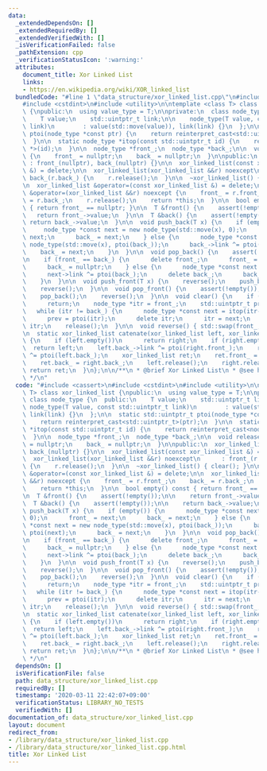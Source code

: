 ```yaml
---
data:
  _extendedDependsOn: []
  _extendedRequiredBy: []
  _extendedVerifiedWith: []
  _isVerificationFailed: false
  _pathExtension: cpp
  _verificationStatusIcon: ':warning:'
  attributes:
    document_title: Xor Linked List
    links:
    - https://en.wikipedia.org/wiki/XOR_linked_list
  bundledCode: "#line 1 \"data_structure/xor_linked_list.cpp\"\n#include <cassert>\n\
    #include <cstdint>\n#include <utility>\n\ntemplate <class T> class xor_linked_list\
    \ {\npublic:\n  using value_type = T;\n\nprivate:\n  class node_type {\n  public:\n\
    \    T value;\n    std::uintptr_t link;\n\n    node_type(T value, const std::uintptr_t\
    \ link)\n        : value(std::move(value)), link(link) {}\n  };\n\n  static std::uintptr_t\
    \ ptoi(node_type *const ptr) {\n    return reinterpret_cast<std::uintptr_t>(ptr);\n\
    \  }\n\n  static node_type *itop(const std::uintptr_t id) {\n    return reinterpret_cast<node_type\
    \ *>(id);\n  }\n\n  node_type *front_;\n  node_type *back_;\n\n  void release()\
    \ {\n    front_ = nullptr;\n    back_ = nullptr;\n  }\n\npublic:\n  xor_linked_list()\
    \ : front_(nullptr), back_(nullptr) {}\n\n  xor_linked_list(const xor_linked_list\
    \ &) = delete;\n\n  xor_linked_list(xor_linked_list &&r) noexcept\n      : front_(r.front_),\
    \ back_(r.back_) {\n    r.release();\n  }\n\n  ~xor_linked_list() { clear(); }\n\
    \n  xor_linked_list &operator=(const xor_linked_list &) = delete;\n\n  xor_linked_list\
    \ &operator=(xor_linked_list &&r) noexcept {\n    front_ = r.front_;\n    back_\
    \ = r.back_;\n    r.release();\n    return *this;\n  }\n\n  bool empty() const\
    \ { return front_ == nullptr; }\n\n  T &front() {\n    assert(!empty());\n\n \
    \   return front_->value;\n  }\n\n  T &back() {\n    assert(!empty());\n\n   \
    \ return back_->value;\n  }\n\n  void push_back(T x) {\n    if (empty()) {\n \
    \     node_type *const next = new node_type(std::move(x), 0);\n      front_ =\
    \ next;\n      back_ = next;\n    } else {\n      node_type *const next = new\
    \ node_type(std::move(x), ptoi(back_));\n      back_->link ^= ptoi(next);\n  \
    \    back_ = next;\n    }\n  }\n\n  void pop_back() {\n    assert(!empty());\n\
    \n    if (front_ == back_) {\n      delete front_;\n      front_ = nullptr;\n\
    \      back_ = nullptr;\n    } else {\n      node_type *const next = itop(back_->link);\n\
    \      next->link ^= ptoi(back_);\n      delete back_;\n      back_ = next;\n\
    \    }\n  }\n\n  void push_front(T x) {\n    reverse();\n    push_back(std::move(x));\n\
    \    reverse();\n  }\n\n  void pop_front() {\n    assert(!empty());\n\n    reverse();\n\
    \    pop_back();\n    reverse();\n  }\n\n  void clear() {\n    if (empty())\n\
    \      return;\n    node_type *itr = front_;\n    std::uintptr_t prev = 0;\n \
    \   while (itr != back_) {\n      node_type *const next = itop(itr->link ^ prev);\n\
    \      prev = ptoi(itr);\n      delete itr;\n      itr = next;\n    }\n    delete\
    \ itr;\n    release();\n  }\n\n  void reverse() { std::swap(front_, back_); }\n\
    \n  static xor_linked_list catenate(xor_linked_list left, xor_linked_list right)\
    \ {\n    if (left.empty())\n      return right;\n    if (right.empty())\n    \
    \  return left;\n    left.back_->link ^= ptoi(right.front_);\n    right.front_->link\
    \ ^= ptoi(left.back_);\n    xor_linked_list ret;\n    ret.front_ = left.front_;\n\
    \    ret.back_ = right.back_;\n    left.release();\n    right.release();\n   \
    \ return ret;\n  }\n};\n\n/**\n * @brief Xor Linked List\n * @see https://en.wikipedia.org/wiki/XOR_linked_list\n\
    \ */\n"
  code: "#include <cassert>\n#include <cstdint>\n#include <utility>\n\ntemplate <class\
    \ T> class xor_linked_list {\npublic:\n  using value_type = T;\n\nprivate:\n \
    \ class node_type {\n  public:\n    T value;\n    std::uintptr_t link;\n\n   \
    \ node_type(T value, const std::uintptr_t link)\n        : value(std::move(value)),\
    \ link(link) {}\n  };\n\n  static std::uintptr_t ptoi(node_type *const ptr) {\n\
    \    return reinterpret_cast<std::uintptr_t>(ptr);\n  }\n\n  static node_type\
    \ *itop(const std::uintptr_t id) {\n    return reinterpret_cast<node_type *>(id);\n\
    \  }\n\n  node_type *front_;\n  node_type *back_;\n\n  void release() {\n    front_\
    \ = nullptr;\n    back_ = nullptr;\n  }\n\npublic:\n  xor_linked_list() : front_(nullptr),\
    \ back_(nullptr) {}\n\n  xor_linked_list(const xor_linked_list &) = delete;\n\n\
    \  xor_linked_list(xor_linked_list &&r) noexcept\n      : front_(r.front_), back_(r.back_)\
    \ {\n    r.release();\n  }\n\n  ~xor_linked_list() { clear(); }\n\n  xor_linked_list\
    \ &operator=(const xor_linked_list &) = delete;\n\n  xor_linked_list &operator=(xor_linked_list\
    \ &&r) noexcept {\n    front_ = r.front_;\n    back_ = r.back_;\n    r.release();\n\
    \    return *this;\n  }\n\n  bool empty() const { return front_ == nullptr; }\n\
    \n  T &front() {\n    assert(!empty());\n\n    return front_->value;\n  }\n\n\
    \  T &back() {\n    assert(!empty());\n\n    return back_->value;\n  }\n\n  void\
    \ push_back(T x) {\n    if (empty()) {\n      node_type *const next = new node_type(std::move(x),\
    \ 0);\n      front_ = next;\n      back_ = next;\n    } else {\n      node_type\
    \ *const next = new node_type(std::move(x), ptoi(back_));\n      back_->link ^=\
    \ ptoi(next);\n      back_ = next;\n    }\n  }\n\n  void pop_back() {\n    assert(!empty());\n\
    \n    if (front_ == back_) {\n      delete front_;\n      front_ = nullptr;\n\
    \      back_ = nullptr;\n    } else {\n      node_type *const next = itop(back_->link);\n\
    \      next->link ^= ptoi(back_);\n      delete back_;\n      back_ = next;\n\
    \    }\n  }\n\n  void push_front(T x) {\n    reverse();\n    push_back(std::move(x));\n\
    \    reverse();\n  }\n\n  void pop_front() {\n    assert(!empty());\n\n    reverse();\n\
    \    pop_back();\n    reverse();\n  }\n\n  void clear() {\n    if (empty())\n\
    \      return;\n    node_type *itr = front_;\n    std::uintptr_t prev = 0;\n \
    \   while (itr != back_) {\n      node_type *const next = itop(itr->link ^ prev);\n\
    \      prev = ptoi(itr);\n      delete itr;\n      itr = next;\n    }\n    delete\
    \ itr;\n    release();\n  }\n\n  void reverse() { std::swap(front_, back_); }\n\
    \n  static xor_linked_list catenate(xor_linked_list left, xor_linked_list right)\
    \ {\n    if (left.empty())\n      return right;\n    if (right.empty())\n    \
    \  return left;\n    left.back_->link ^= ptoi(right.front_);\n    right.front_->link\
    \ ^= ptoi(left.back_);\n    xor_linked_list ret;\n    ret.front_ = left.front_;\n\
    \    ret.back_ = right.back_;\n    left.release();\n    right.release();\n   \
    \ return ret;\n  }\n};\n\n/**\n * @brief Xor Linked List\n * @see https://en.wikipedia.org/wiki/XOR_linked_list\n\
    \ */\n"
  dependsOn: []
  isVerificationFile: false
  path: data_structure/xor_linked_list.cpp
  requiredBy: []
  timestamp: '2020-03-11 22:42:07+09:00'
  verificationStatus: LIBRARY_NO_TESTS
  verifiedWith: []
documentation_of: data_structure/xor_linked_list.cpp
layout: document
redirect_from:
- /library/data_structure/xor_linked_list.cpp
- /library/data_structure/xor_linked_list.cpp.html
title: Xor Linked List
---
```

